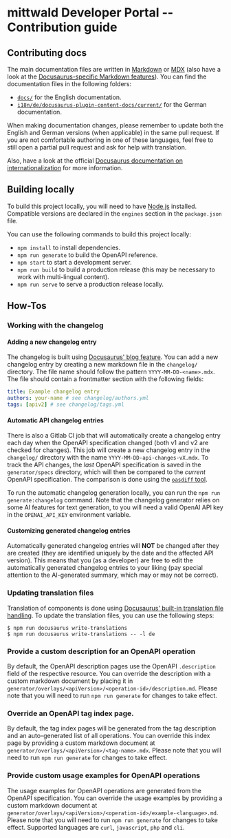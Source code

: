 # mittwald Developer Portal -- Contribution guide

## Contributing docs

The main documentation files are written in [Markdown][md] or [MDX][mdx] (also have a look at the [Docusaurus-specific Markdown features][docu-md]). You can find the documentation files in the following folders:

- [`docs/`][docs-en] for the English documentation.
- [`i18n/de/docusaurus-plugin-content-docs/current/`][docs-de] for the German documentation.

When making documentation changes, please remember to update both the English and German versions (when applicable) in the same pull request. If you are not comfortable authoring in one of these languages, feel free to still open a partial pull request and ask for help with translation.

Also, have a look at the official [Docusaurus documentation on internationalization][docu-i18n] for more information.

## Building locally

To build this project locally, you will need to have [Node.js](https://nodejs.org/) installed. Compatible versions are declared in the `engines` section in the `package.json` file.

You can use the following commands to build this project locally:

- `npm install` to install dependencies.
- `npm run generate` to build the OpenAPI reference.
- `npm start` to start a development server.
- `npm run build` to build a production release (this may be necessary to work with multi-lingual content).
- `npm run serve` to serve a production release locally.

## How-Tos

### Working with the changelog

#### Adding a new changelog entry

The changelog is built using [Docusaurus' blog feature][docu-blog]. You can add a new changelog entry by creating a new markdown file in the `changelog/` directory. The file name should follow the pattern `YYYY-MM-DD-<name>.mdx`. The file should contain a frontmatter section with the following fields:

```yaml
title: Example changelog entry
authors: your-name # see changelog/authors.yml
tags: [apiv2] # see changelog/tags.yml
```

#### Automatic API changelog entries

There is also a Gitlab CI job that will automatically create a changelog entry each day when the OpenAPI specification changed (both v1 and v2 are checked for changes). This job will create a new changelog entry in the `changelog/` directory with the name `YYYY-MM-DD-api-changes-vX.mdx`. To track the API changes, the _last_ OpenAPI specification is saved in the `generator/specs` directory, which will then be compared to the _current_ OpenAPI specification. The comparison is done using the [`oasdiff` tool](https://www.oasdiff.com).

To run the automatic changelog generation locally, you can run the `npm run generate:changelog` command. Note that the changelog generator relies on some AI features for text generation, to you will need a valid OpenAI API key in the `OPENAI_API_KEY` environment variable.

#### Customizing generated changelog entries

Automatically generated changelog entries will **NOT** be changed after they are created (they are identified uniquely by the date and the affected API version). This means that you (as a developer) are free to edit the automatically generated changelog entries to your liking (pay special attention to the AI-generated summary, which may or may not be correct).

### Updating translation files

Translation of components is done using [Docusaurus' built-in translation file handling][docu-i18n]. To update the translation files, you can use the following steps:

```
$ npm run docusaurus write-translations
$ npm run docusaurus write-translations -- -l de
```

### Provide a custom description for an OpenAPI operation

By default, the OpenAPI description pages use the OpenAPI `.description` field of the respective resource. You can override the description with a custom markdown document by placing it in `generator/overlays/<apiVersion>/<operation-id>/description.md`. Please note that you will need to run `npm run generate` for changes to take effect.

### Override an OpenAPI tag index page.

By default, the tag index pages will be generated from the tag description and an auto-generated list of all operations. You can override this index page by providing a custom markdown document at `generator/overlays/<apiVersion>/<tag-name>.mdx`. Please note that you will need to run `npm run generate` for changes to take effect.

### Provide custom usage examples for OpenAPI operations

The usage examples for OpenAPI operations are generated from the OpenAPI specification. You can override the usage examples by providing a custom markdown document at `generator/overlays/<apiVersion>/<operation-id>/example-<language>.md`. Please note that you will need to run `npm run generate` for changes to take effect. Supported languages are `curl`, `javascript`, `php` and `cli`.

[md]: https://www.markdownguide.org
[mdx]: https://mdxjs.com
[docu-md]: https://docusaurus.io/docs/markdown-features
[docu-i18n]: https://docusaurus.io/docs/i18n/introduction
[docu-blog]: https://docusaurus.io/docs/blog
[docs-en]: https://github.com/mittwald/developer-portal/tree/master/docs
[docs-de]: https://github.com/mittwald/developer-portal/tree/master/i18n/de/docusaurus-plugin-content-docs/current
